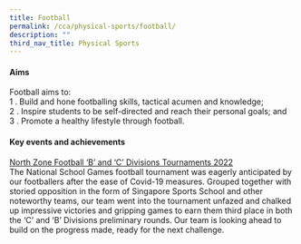 ```yaml
---
title: Football
permalink: /cca/physical-sports/football/
description: ""
third_nav_title: Physical Sports
---
```

#### Aims

Football aims to:  <br>
1 \.  Build and hone footballing skills, tactical acumen and knowledge;<br>
2 \.  Inspire students to be self-directed and reach their personal goals; and<br>
3 \.  Promote a healthy lifestyle through football.

#### Key events and achievements

<u>North Zone Football ‘B’ and ‘C’ Divisions Tournaments 2022</u><br>
The National School Games football tournament was eagerly anticipated by our footballers after the ease of Covid-19 measures. Grouped together with storied opposition in the form of Singapore Sports School and other noteworthy teams, our team went into the tournament unfazed and chalked up impressive victories and gripping games to earn them third place in both the ‘C’ and ‘B’ Divisions preliminary rounds. Our team is looking ahead to build on the progress made, ready for the next challenge.